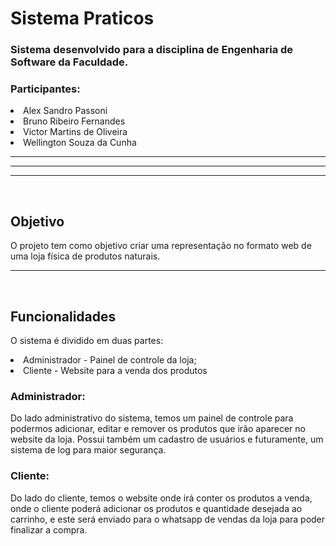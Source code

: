 <h1>Sistema Praticos</h1>
<h3>Sistema desenvolvido para a disciplina de Engenharia de Software da Faculdade.</h3>

<h3>Participantes:</h3>
<li>Alex Sandro Passoni</li>
<li>Bruno Ribeiro Fernandes</li>
<li>Victor Martins de Oliveira</li>
<li>Wellington Souza da Cunha</li>

<hr><hr><hr>
<br>

<h2>Objetivo</h2>
<p>O projeto tem como objetivo criar uma representação no formato web de uma loja física de produtos naturais.</p>

<hr>
<br>

<h2>Funcionalidades</h2>
<p>O sistema é dividido em duas partes:</p>
<li>Administrador - Painel de controle da loja;</li>
<li>Cliente - Website para a venda dos produtos</li>

<h3>Administrador:</h3>
<p>Do lado administrativo do sistema, temos um painel de controle para podermos adicionar, editar e remover os produtos que irão aparecer no website da loja. Possui também um cadastro de usuários e futuramente, um sistema de log para maior segurança.</p>

<h3>Cliente:</h3>
<p>Do lado do cliente, temos o website onde irá conter os produtos a venda, onde o cliente poderá adicionar os produtos e quantidade desejada ao carrinho, e este será enviado para o whatsapp de vendas da loja para poder finalizar a compra.</p>
